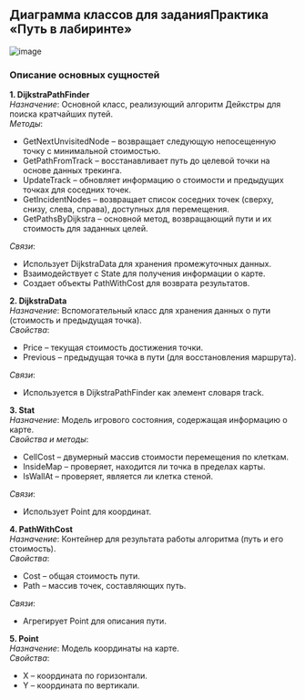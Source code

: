 ## Диаграмма классов для заданияПрактика «Путь в лабиринте»
![image](https://github.com/user-attachments/assets/5d69061c-d4d1-4e93-b1a1-bae845560fce)


### Описание основных сущностей

**1. DijkstraPathFinder**  
*Назначение*: Основной класс, реализующий алгоритм Дейкстры для поиска кратчайших путей.  
*Методы*:  
- GetNextUnvisitedNode – возвращает следующую непосещенную точку с минимальной стоимостью.  
- GetPathFromTrack – восстанавливает путь до целевой точки на основе данных трекинга.  
- UpdateTrack – обновляет информацию о стоимости и предыдущих точках для соседних точек.  
- GetIncidentNodes – возвращает список соседних точек (сверху, снизу, слева, справа), доступных для перемещения.  
- GetPathsByDijkstra – основной метод, возвращающий пути и их стоимость для заданных целей.  

*Связи*:  
- Использует DijkstraData для хранения промежуточных данных.  
- Взаимодействует с State для получения информации о карте.  
- Создает объекты PathWithCost для возврата результатов.  


**2. DijkstraData**  
*Назначение*: Вспомогательный класс для хранения данных о пути (стоимость и предыдущая точка).  
*Свойства*:  
- Price – текущая стоимость достижения точки.  
- Previous – предыдущая точка в пути (для восстановления маршрута).  

*Связи*:  
- Используется в DijkstraPathFinder как элемент словаря track.  


**3. Stat**  
*Назначение*: Модель игрового состояния, содержащая информацию о карте.  
*Свойства и методы*:  
- CellCost – двумерный массив стоимости перемещения по клеткам.  
- InsideMap – проверяет, находится ли точка в пределах карты.  
- IsWallAt – проверяет, является ли клетка стеной.  

*Связи*:  
- Использует Point для координат.  


**4. PathWithCost**  
*Назначение*: Контейнер для результата работы алгоритма (путь и его стоимость).  
*Свойства*:  
- Cost – общая стоимость пути.  
- Path – массив точек, составляющих путь.  

*Связи*:  
- Агрегирует Point для описания пути.  


**5. Point**  
*Назначение*: Модель координаты на карте.  
*Свойства*:  
- X – координата по горизонтали.  
- Y – координата по вертикали.  
